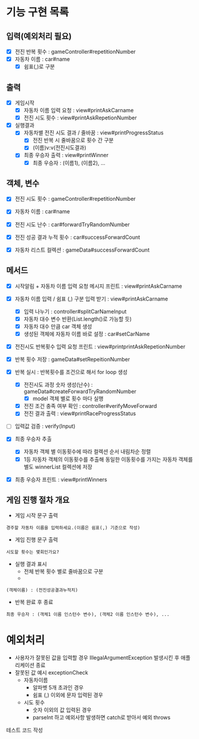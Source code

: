# 기능 구현 목록

## 입력(예외처리 필요)
- [x] 전진 반복 횟수 : gameController#repetitionNumber
- [x] 자동차 이름 : car#name
  - [x] 쉼표(,)로 구분

## 출력
- [X] 게임시작
  - [x] 자동차 이름 입력 요청 : view#printAskCarname
  - [x] 전진 시도 횟수 : view#printAskRepetionNumber
- [x] 실행결과
  - [x] 자동차별 전진 시도 결과 / 줄바꿈 : view#printProgressStatus
    - [x] 전진 반복 시 줄바꿈으로 횟수 간 구분
    - [x] (이름)v:v(전진시도결과)
  - [x] 최종 우승자 출력 : view#printWinner
    - [x] 최종 우승자 : (이름1), (이름2), ...

## 객체, 변수
- [x] 전진 시도 횟수 : gameController#repetitionNumber
- [x] 자동차 이름 : car#name
- [x] 전진 시도 난수 : car#forwardTryRandomNumber
- [x] 전진 성공 결과 누적 횟수 : car#successForwardCount
- [x] 자동차 리스트 컬렉션 : gameData#successForwardCount


## 메서드
- [x] 시작알림 + 자동차 이름 입력 요청 메시지 프린트 : view#printAskCarname
- [x] 자동차 이름 입력 / 쉼표 (,) 구분 입력 받기 : view#printAskCarname
  - [x] 입력 나누기 : controller#splitCarNameInput
  - [x] 자동차 대수 변수 반환(List.length()로 가능할 듯)
  - [x] 자동차 대수 만큼 car 객체 생성
  - [x] 생성된 객체에 자동차 이름 바로 설정 : car#setCarName
- [x] 전진시도 반복횟수 입력 요청 프린트 : view#printprintAskRepetionNumber
- [x] 반복 횟수 저장 : gameData#setRepeitionNumber
- [x] 반복 실시 : 반복횟수를 조건으로 해서 for loop 생성
  - [x] 전진시도 과정 숫자 생성(난수) : gameData#createForwardTryRandomNumber
    - [x] model 객체 별로 횟수 마다 실행
  - [x] 전진 조건 충족 여부 확인 : controller#verifyMoveForward
  - [x] 전진 결과 출력 : view#printRaceProgressStatus
- [ ] 입력값 검증 : verify(Input)

- [x] 최종 우승자 추출
  - [x] 자동차 객체 별 이동횟수에 따라 컬렉션 순서 내림차순 정렬
  - [x] 1등 자동차 객체의 이동횟수를 추출해 동일한 이동횟수를 가지는 자동차 객체를 별도 winnerList 컬렉션에 저장
- [x] 최종 우승자 프린트 : view#printWinners


## 게임 진행 절차 개요
- 게임 시작 문구 출력
```
경주할 자동차 이름을 입력하세요.(이름은 쉼표(,) 기준으로 작성)
```
- 게임 진행 문구 출력
```
시도할 횟수는 몇회인가요?
```
- 실행 결과 표시
  - 전체 반복 횟수 별로 줄바꿈으로 구분
  -
```
(객체이름) : (전진성공결과누적치)
```

- 반복 완료 후 종료
```
최종 우승자 : (객체1 이름 인스턴수 변수), (객체2 이름 인스턴수 변수), ...
```

# 예외처리
- 사용자가 잘못된 값을 입력할 경우 IllegalArgumentException 발생시킨 후 애플리케이션 종료
- 잘못된 값 예시 exceptionCheck
  - 자동차이름
    - 알파벳 5개 초과인 경우
    - 쉼표 (,) 이외에 문자 입력된 경우
  - 시도 횟수
    - 숫자 이외의 값 입력된 경우
    - parseInt 하고 예외사항 발생하면 catch로 받아서 예외 throws

테스트 코드 작성